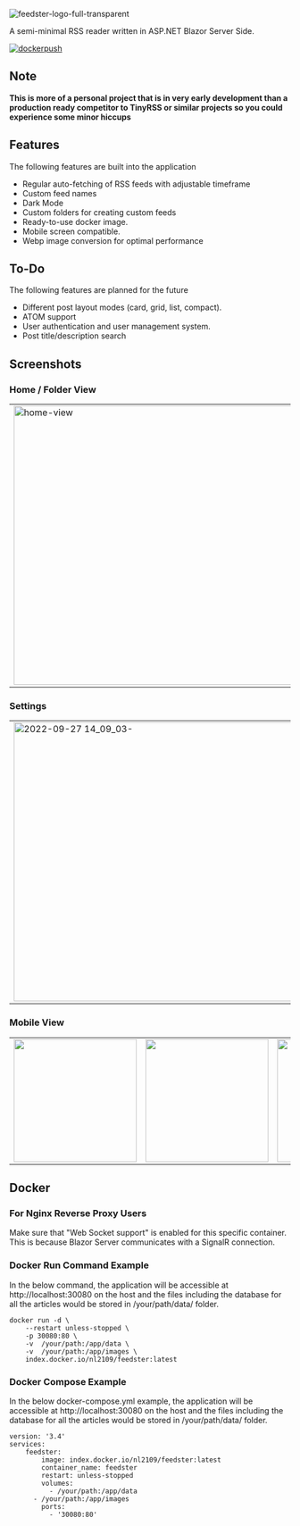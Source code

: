 ![feedster-logo-full-transparent](https://user-images.githubusercontent.com/48733309/190857523-6192d8b0-cd5a-42ba-8c00-de1cb1d008c7.png)

A semi-minimal RSS reader written in ASP.NET Blazor Server Side.

[![dockerpush](https://github.com/R4cc/feedster/actions/workflows/main.yml/badge.svg)](https://github.com/R4cc/feedster/actions/workflows/main.yml)

## Note
**This is more of a personal project that is in very early development than a production ready competitor to TinyRSS or similar projects so you could experience some minor hiccups**

## Features
The following features are built into the application
- Regular auto-fetching of RSS feeds with adjustable timeframe
- Custom feed names
- Dark Mode
- Custom folders for creating custom feeds
- Ready-to-use docker image.
- Mobile screen compatible.
- Webp image conversion for optimal performance

## To-Do
The following features are planned for the future
- Different post layout modes (card, grid, list, compact).
- ATOM support
- User authentication and user management system.
- Post title/description search

## Screenshots
### Home / Folder View
<table>
	<tbody>
		<tr>
			<td width="50%">
                <img width="500" alt="home-view" src="https://user-images.githubusercontent.com/48733309/192523278-1a8cb97a-ed8b-4768-b883-5d8914b88290.png">
			</td>
			<td width="50%">
                <img width="500" alt="2022-09-27 14_09_03-" src="https://user-images.githubusercontent.com/48733309/193017828-dbd7a11f-6b6e-4d11-9b80-36c9720b899b.png">
			</td>
		</tr>
	</tbody>
</table>

### Settings
<table>
	<tbody>
		<tr>
			<td width="50%">
                <img width="500" alt="2022-09-27 14_09_03-" src="https://user-images.githubusercontent.com/48733309/192523891-dcde046a-c946-4dfc-ae4a-a7060c93a478.png">
			</td>
            <td width="50%">
                <img width="500" alt="2022-09-27 14_09_03-" src="https://user-images.githubusercontent.com/48733309/193020202-47dd5095-6ec4-4502-b0c3-7602b4b5d265.png">
			</td>
		</tr>
	</tbody>
</table>

### Mobile View
<table>
	<tbody>
        <tr>
            <td width="auto">
                <img width="220px" src="https://user-images.githubusercontent.com/48733309/192523932-5e6ba4e3-46d8-4f5c-828a-12b31f0f059b.png">
            </td>
            <td width="auto">
                <img width="220px" src="https://user-images.githubusercontent.com/48733309/193018439-ad197743-26ff-4453-be46-c9b4b9bc96da.png">
            </td>
            <td width="auto">
                <img width="220px" src="https://user-images.githubusercontent.com/48733309/193018593-2a45969a-06a1-4426-98d6-3e2d1ede8365.png">
            </td>
            <td width="auto">
                <img width="220px"src="https://user-images.githubusercontent.com/48733309/193018127-17a050b5-0d99-4b62-b1cf-6fa0a0c86293.png">
            </td>
        </tr>
    </tbody>
</table>



## Docker

### For Nginx Reverse Proxy Users
Make sure that "Web Socket support" is enabled for this specific container. This is because Blazor Server communicates with a SignalR connection.

### Docker Run Command Example
In the below command, the application will be accessible at http://localhost:30080 on the host and the files including the database for all the articles would be stored in /your/path/data/ folder.
```
docker run -d \
    --restart unless-stopped \
    -p 30080:80 \
    -v  /your/path:/app/data \
    -v  /your/path:/app/images \
    index.docker.io/nl2109/feedster:latest
```

### Docker Compose Example
In the below docker-compose.yml example, the application will be accessible at http://localhost:30080 on the host and the files including the database for all the articles would be stored in /your/path/data/ folder.
```
version: '3.4'
services:
    feedster:
        image: index.docker.io/nl2109/feedster:latest
        container_name: feedster
        restart: unless-stopped
        volumes:
          - /your/path:/app/data
	  - /your/path:/app/images
        ports:
          - '30080:80'
```
